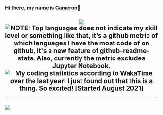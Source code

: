 ### Hi there, my name is [Cameron](https://github.com/cjawesomest)👋

<!--
**This section is in case I ever need to add "tidbits"

Here are a couple of tidbits about me:

- 🔭 I’m currently working on ...
- 🌱 I’m currently learning ...
- 👯 I’m looking to collaborate on ...
- 🤔 I’m looking for help with ...
- 💬 Ask me about ...
- 📫 How to reach me: ...
- 😄 Pronouns: ...
- ⚡ Fun fact: ...
-->

<h2 align="center">
  <a>
    <img align="center" src="https://github-readme-stats.vercel.app/api/?username=cjawesomest&custom_title=GitHub%20Stats&count_private=true&show_icons=true&layout=default&bg_color=dbfdff&border_color=1433e2&title_color=1433e2&border_radius=15&hide_rank=true">
  </a>
  <a>
    <img align="center" title="NOTE: Top languages does not indicate my skill level or something like that, it's a github metric of which languages I have the most code of on github, it's a new feature of github-readme-stats. Also, currently the metric excludes Jupyter Notebook." src="https://github-readme-stats.vercel.app/api/top-langs/?username=cjawesomest&layout=compact&custom_title=GitHub%20Top%20Languages&bg_color=dbfdff&border_color=1433e2&title_color=1433e2&border_radius=15&hide=jupyter%20notebook&langs_count=9&card_width=200">
  </a>
  <a>
    <img align="center" title="My coding statistics according to WakaTime over the last year! I just found out that this is a thing. So excited! [Started August 2021]"src="https://github-readme-stats.vercel.app/api/wakatime?username=cjawesomest&custom_title=Annual Coding Stats&range=last_year&bg_color=dbfdff&border_color=1433e2&title_color=1433e2&text_color=aaaaaa&border_radius=15&layout=compact)]">
  </a>
</h2>

<hr>

<h3 align="left">
  <a href="https://www.linkedin.com/in/cjcalv/" alt="LinkedIn">
      <img src="https://img.shields.io/static/v1?logo=linkedin&logoColor=1433e2&label=&message=LinkedIn&style=social&color=dbfdff"/>
  </a>
</h3>
